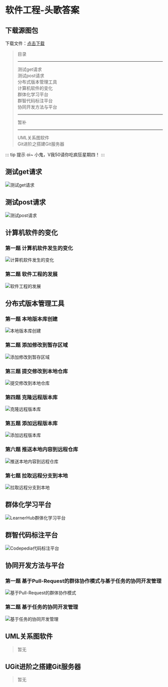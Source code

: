# 软件工程-头歌答案

## 下载源图包

下载文件：<a href="/doc/answer/assets/assets.zip" download="2024软件工程头歌答案(常职).zip">点击下载</a>

>目录
>
>---
>
>测试get请求  
>测试post请求  
>分布式版本管理工具  
>计算机软件的变化  
>群体化学习平台  
>群智代码标注平台  
>协同开发方法与平台  
>
>---
>
>暂补  
>
>---
>
>UML关系图软件  
>Git进阶之搭建Git服务器  

::: tip 提示
oi~ 小鬼，V我50请你吃疯狂星期四！
:::

## 测试get请求

![测试get请求](/doc/answer/assets/测试get请求/测试get请求.png)

## 测试post请求

![测试post请求](/doc/answer/assets/测试post请求/测试post请求.png)

## 计算机软件的变化

### 第一题 计算机软件发生的变化

![计算机软件发生的变化](/doc/answer/assets/计算机软件的变化/计算机软件发生的变化.png)  

### 第二题 软件工程的发展

![软件工程的发展](/doc/answer/assets/计算机软件的变化/软件工程的发展.png)  

## 分布式版本管理工具

### 第一题 本地版本库创建

![本地版本库创建](/doc/answer/assets/分布式版本管理工具/本地版本库创建.png)

### 第二题 添加修改到暂存区域

![添加修改到暂存区域](/doc/answer/assets/分布式版本管理工具/添加修改到暂存区域.png)

### 第三题 提交修改到本地仓库

![提交修改到本地仓库](/doc/answer/assets/分布式版本管理工具/提交修改到本地仓库.png)

### 第四题 克隆远程版本库

![克隆远程版本库](/doc/answer/assets/分布式版本管理工具/克隆远程版本库.png)

### 第五题 添加远程版本库

![添加远程版本库](/doc/answer/assets/分布式版本管理工具/添加远程版本库.png)

### 第六题 推送本地内容到远程仓库

![推送本地内容到远程仓库](/doc/answer/assets/分布式版本管理工具/推送本地内容到远程仓库.png)

### 第七题 拉取远程分支到本地

![拉取远程分支到本地](/doc/answer/assets/分布式版本管理工具/拉取远程分支到本地.png)

## 群体化学习平台

![LearnerHub群体化学习平台](/doc/answer/assets/群体化学习平台/LearnerHub群体化学习平台.png)

## 群智代码标注平台

![Codepedia代码标注平台](/doc/answer/assets/群智代码标注平台/Codepedia代码标注平台.png)

## 协同开发方法与平台

### 第一题 基于Pull-Request的群体协作模式与基于任务的协同开发管理

![基于Pull-Request的群体协作模式](/doc/answer/assets/协同开发方法与平台/基于Pull-Request的群体协作模式.png)  

### 第二题 基于任务的协同开发管理

![基于任务的协同开发管理](/doc/answer/assets/协同开发方法与平台/基于任务的协同开发管理.png)  

## UML关系图软件
>
>暂无
>
## UGit进阶之搭建Git服务器
>
>暂无
>